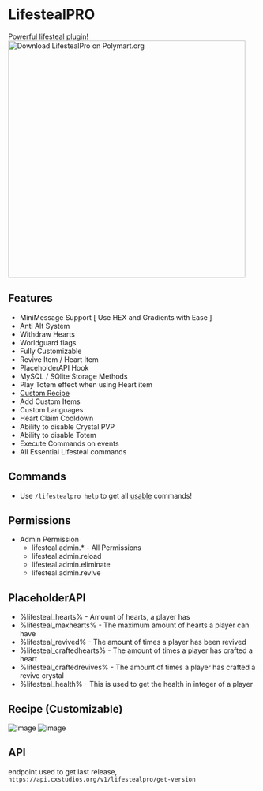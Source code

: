 # LifestealPRO
Powerful lifesteal plugin! <br>
[<img src="https://images.polymart.org/resource/5944/default.jpg" width="480" alt="Download LifestealPro on Polymart.org" title="Download LifestealPro on Polymart.org">](https://polymart.org/resource/lifestealpro.5944?utm_source=product-materials-image&utm_medium=referral&utm_campaign=product-5944-materials-image-default&utm_content=product-5944-user-25116-markdown)

## Features
- MiniMessage Support [ Use HEX and Gradients with Ease ]
- Anti Alt System
- Withdraw Hearts
- Worldguard flags
- Fully Customizable
- Revive Item / Heart Item
- PlaceholderAPI Hook
- MySQL / SQlite Storage Methods
- Play Totem effect when using Heart item
- [Custom Recipe](https://github.com/bijju089/LifestealPRO/edit/main/README.md#recipe-customizable)
- Add Custom Items
- Custom Languages
- Heart Claim Cooldown
- Ability to disable Crystal PVP
- Ability to disable Totem
- Execute Commands on events
- All Essential Lifesteal commands

## Commands
- Use `/lifestealpro help` to get all [usable](https://github.com/bijju089/LifestealPRO/blob/main/README.md#permissions) commands!
## Permissions 
- Admin Permission
  - lifesteal.admin.* - All Permissions
  - lifesteal.admin.reload
  - lifesteal.admin.eliminate
  - lifesteal.admin.revive

## PlaceholderAPI
- %lifesteal_hearts% - Amount of hearts, a player has
- %lifesteal_maxhearts% - The maximum amount of hearts a player can have
- %lifesteal_revived% - The amount of times a player has been revived
- %lifesteal_craftedhearts% - The amount of times a player has crafted a heart
- %lifesteal_craftedrevives% - The amount of times a player has crafted a revive crystal
- %lifesteal_health% - This is used to get the health in integer of a player

## Recipe (Customizable)
![image](https://github.com/bijju089/LifestealPRO/assets/103484184/ed110369-3488-41c6-9e43-279cd98fbae1)
![image](https://github.com/bijju089/LifestealPRO/assets/103484184/58e95055-1d5d-4530-8fdb-8c26b7fd792c)


## API
endpoint used to get last release,
```https://api.cxstudios.org/v1/lifestealpro/get-version```
